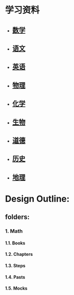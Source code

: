 # 学习资料
  * ## [数学](./docs/1.math/math.md)
  * ## [语文](./docs/2.chinese/chinese.md)
  * ## [英语](./docs/3.english/english.md)
  * ## [物理](./docs/4.physics/physics.md)
  * ## [化学](./docs/5.chemistry/chemistry.md)
  * ## [生物](./docs/6.biology/biology.md)
  * ## [道德](./docs/7.ethics/ethics.md)
  * ## [历史](./docs/8.history/history.md)
  * ## [地理](./docs/9.geography/geography.md)


# Design Outline:
## folders:
### 1. Math
#### 1.1. Books
#### 1.2. Chapters
#### 1.3. Steps
#### 1.4. Pasts
#### 1.5. Mocks
